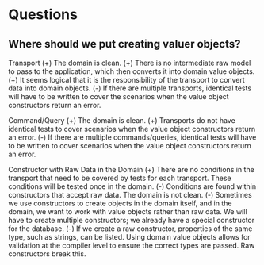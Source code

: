 # Questions

## Where should we put creating valuer objects?

Transport (+) The domain is clean.
(+) There is no intermediate raw model to pass to the application, which then converts it into domain value objects.
(+) It seems logical that it is the responsibility of the transport to convert data into domain objects.
(-) If there are multiple transports, identical tests will have to be written to cover the scenarios when the value object constructors return an error.

Command/Query
(+) The domain is clean.
(+) Transports do not have identical tests to cover scenarios when the value object constructors return an error.
(-) If there are multiple commands/queries, identical tests will have to be written to cover scenarios when the value object constructors return an error.

Constructor with Raw Data in the Domain
(+) There are no conditions in the transport that need to be covered by tests for each transport. These conditions will be tested once in the domain.
(-) Conditions are found within constructors that accept raw data. The domain is not clean.
(-) Sometimes we use constructors to create objects in the domain itself, and in the domain, we want to work with value objects rather than raw data. We will have to create multiple constructors; we already have a special constructor for the database.
(-) If we create a raw constructor, properties of the same type, such as strings, can be listed. Using domain value objects allows for validation at the compiler level to ensure the correct types are passed. Raw constructors break this.